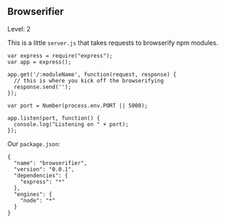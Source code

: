 Browserifier
------------

Level: 2

This is a little `server.js` that takes requests to browserify npm modules.

    var express = require("express");
    var app = express();

    app.get('/:moduleName', function(request, response) {
      // this is where you kick off the browserifying
      response.send('');
    });

    var port = Number(process.env.PORT || 5000);
    
    app.listen(port, function() {
      console.log("Listening on " + port);
    }); 

Our `package.json`:

    {
      "name": "browserifier",
      "version": "0.0.1",
      "dependencies": {
        "express": "*"
      },
      "engines": {
        "node": "*"
      }
    }
